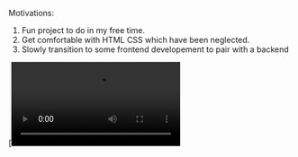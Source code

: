 Motivations:
1. Fun project to do in my free time.
2. Get comfortable with HTML CSS which have been neglected.
3. Slowly transition to some frontend developement to pair with a backend

[![Watch the video](https://raw.githubusercontent.com/ryantz/webResume/demos/demoresume.mp4)
